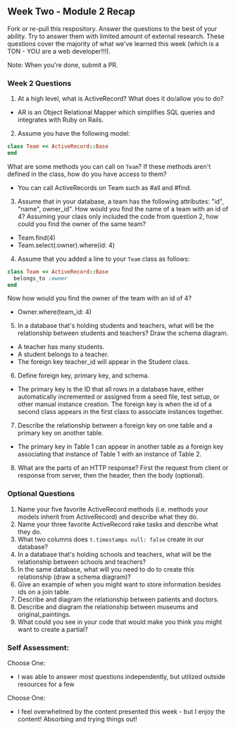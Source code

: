 ## Week Two - Module 2 Recap

Fork or re-pull this respository. Answer the questions to the best of your ability. Try to answer them with limited amount of external research. These questions cover the majority of what we've learned this week (which is a TON - YOU are a web developer!!!). 

Note: When you're done, submit a PR.


### Week 2 Questions

1. At a high level, what is ActiveRecord? What does it do/allow you to do?
* AR is an Object Relational Mapper which simplifies SQL queries and integrates with Ruby on Rails.
2. Assume you have the following model:

```ruby
class Team << ActiveRecord::Base
end
```

What are some methods you can call on `Team`? If these methods aren't defined in the class, how do you have access to them?
* You can call ActiveRecords on Team such as #all and #find.

3. Assume that in your database, a team has the following attributes: "id", "name", owner_id". How would you find the name of a team with an id of 4? Assuming your class only included the code from question 2, how could you find the owner of the same team?
* Team.find(4)
* Team.select(:owner).where(id: 4)

4. Assume that you added a line to your `Team` class as follows:

```ruby
class Team << ActiveRecord::Base
  belongs_to :owner
end
```

Now how would you find the owner of the team with an id of 4?
* Owner.where(team_id: 4)

5. In a database that's holding students and teachers, what will be the relationship between students and teachers? Draw the schema diagram.
* A teacher has many students.
* A student belongs to a teacher. 
* The foreign key teacher_id will appear in the Student class.
6. Define foreign key, primary key, and schema.
* The primary key is the ID that all rows in a database have, either automatically incremented or assigned from a seed file, test setup, or other manual instance creation. The foreign key is when the id of a second class appears in the first class to associate instances together.
7. Describe the relationship between a foreign key on one table and a primary key on another table.
* The primary key in Table 1 can appear in another table as a foreign key associating that instance of Table 1 with an instance of Table 2.
8. What are the parts of an HTTP response?
First the request from client or response from server, then the header, then the body (optional). 


### Optional Questions

1. Name your five favorite ActiveRecord methods (i.e. methods your models inherit from ActiveRecord) and describe what they do.
2. Name your three favorite ActiveRecord rake tasks and describe what they do.
3. What two columns does `t.timestamps null: false` create in our database?
4. In a database that's holding schools and teachers, what will be the relationship between schools and teachers?
5. In the same database, what will you need to do to create this relationship (draw a schema diagram)?
6. Give an example of when you might want to store information besides ids on a join table.
7. Describe and diagram the relationship between patients and doctors.
8. Describe and diagram the relationship between museums and original_paintings.
9. What could you see in your code that would make you think you might want to create a partial?

### Self Assessment:
Choose One:
* I was able to answer most questions independently, but utilized outside resources for a few


Choose One:
* I feel overwhelmed by the content presented this week - but I enjoy the content! Absorbing and trying things out!
